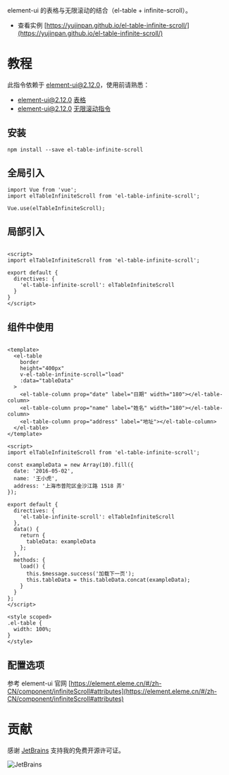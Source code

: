 element-ui 的表格与无限滚动的结合（el-table + infinite-scroll）。

- 查看实例 [https://yujinpan.github.io/el-table-infinite-scroll/](https://yujinpan.github.io/el-table-infinite-scroll/)

# 教程

此指令依赖于 element-ui@2.12.0，使用前请熟悉：

- element-ui@2.12.0 [表格](https://element.eleme.cn/#/zh-CN/component/table)
- element-ui@2.12.0 [无限滚动指令](https://element.eleme.cn/#/zh-CN/component/infiniteScroll)

## 安装

```
npm install --save el-table-infinite-scroll
```

## 全局引入

```
import Vue from 'vue';
import elTableInfiniteScroll from 'el-table-infinite-scroll';

Vue.use(elTableInfiniteScroll);
```

## 局部引入

```vue

<script>
import elTableInfiniteScroll from 'el-table-infinite-scroll';

export default {
  directives: {
    'el-table-infinite-scroll': elTableInfiniteScroll
  }
}
</script>
```

## 组件中使用

```vue

<template>
  <el-table
    border
    height="400px"
    v-el-table-infinite-scroll="load"
    :data="tableData"
  >
    <el-table-column prop="date" label="日期" width="180"></el-table-column>
    <el-table-column prop="name" label="姓名" width="180"></el-table-column>
    <el-table-column prop="address" label="地址"></el-table-column>
  </el-table>
</template>

<script>
import elTableInfiniteScroll from 'el-table-infinite-scroll';

const exampleData = new Array(10).fill({
  date: '2016-05-02',
  name: '王小虎',
  address: '上海市普陀区金沙江路 1518 弄'
});

export default {
  directives: {
    'el-table-infinite-scroll': elTableInfiniteScroll
  },
  data() {
    return {
      tableData: exampleData
    };
  },
  methods: {
    load() {
      this.$message.success('加载下一页');
      this.tableData = this.tableData.concat(exampleData);
    }
  }
};
</script>

<style scoped>
.el-table {
  width: 100%;
}
</style>
```

## 配置选项

参考 element-ui
官网 [https://element.eleme.cn/#/zh-CN/component/infiniteScroll#attributes](https://element.eleme.cn/#/zh-CN/component/infiniteScroll#attributes)

# 贡献

感谢 [JetBrains](https://www.jetbrains.com/?from=el-table-infinite-scroll) 支持我的免费开源许可证。

![JetBrains](./jetbrains.svg)
